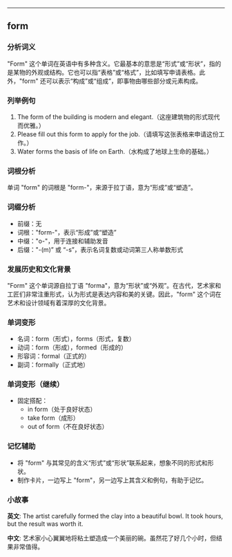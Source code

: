 
---------------
## form
### 分析词义
"Form" 这个单词在英语中有多种含义。它最基本的意思是“形式”或“形状”，指的是某物的外观或结构。它也可以指“表格”或“格式”，比如填写申请表格。此外，"form" 还可以表示“构成”或“组成”，即事物由哪些部分或元素构成。

### 列举例句
1. The form of the building is modern and elegant.（这座建筑物的形式现代而优雅。）
2. Please fill out this form to apply for the job.（请填写这张表格来申请这份工作。）
3. Water forms the basis of life on Earth.（水构成了地球上生命的基础。）

### 词根分析
单词 "form" 的词根是 "form-"，来源于拉丁语，意为“形成”或“塑造”。

### 词缀分析
- 前缀：无
- 词根："form-"，表示“形成”或“塑造”
- 中缀："o-"，用于连接和辅助发音
- 后缀："-(m)” 或 “-s”，表示名词复数或动词第三人称单数形式

### 发展历史和文化背景
"Form" 这个单词源自拉丁语 "forma"，意为“形状”或“外观”。在古代，艺术家和工匠们非常注重形式，认为形式是表达内容和美的关键。因此，"form" 这个词在艺术和设计领域有着深厚的文化背景。

### 单词变形
- 名词：form（形式），forms（形式，复数）
- 动词：form（形成），formed（形成的）
- 形容词：formal（正式的）
- 副词：formally（正式地）

### 单词变形（继续）
- 固定搭配：
  - in form（处于良好状态）
  - take form（成形）
  - out of form（不在良好状态）

### 记忆辅助
- 将 "form" 与其常见的含义“形式”或“形状”联系起来，想象不同的形式和形状。
- 制作卡片，一边写上 "form"，另一边写上其含义和例句，有助于记忆。

### 小故事
**英文**:
The artist carefully formed the clay into a beautiful bowl. It took hours, but the result was worth it.

**中文**:
艺术家小心翼翼地将粘土塑造成一个美丽的碗。虽然花了好几个小时，但结果非常值得。

